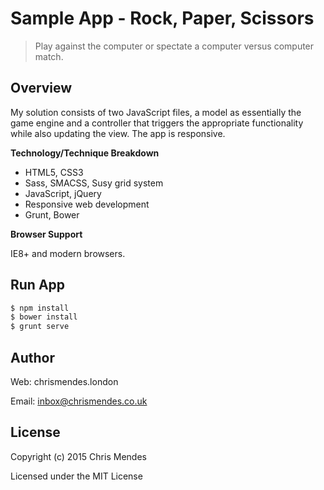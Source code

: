 # Sample App - Rock, Paper, Scissors

  > Play against the computer or spectate a computer versus computer match.

## Overview

My solution consists of two JavaScript files, a model as essentially the game engine and a controller that triggers the appropriate functionality while also updating the view. The app is responsive.


**Technology/Technique Breakdown**

* HTML5, CSS3
* Sass, SMACSS, Susy grid system
* JavaScript, jQuery
* Responsive web development
* Grunt, Bower


**Browser Support**

IE8+ and modern browsers.


## Run App

```sh
$ npm install
$ bower install
$ grunt serve
```


## Author

Web: chrismendes.london

Email: inbox@chrismendes.co.uk


## License

Copyright (c) 2015 Chris Mendes

Licensed under the MIT License